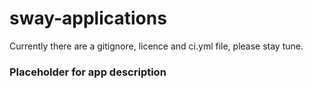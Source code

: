 # sway-applications
Currently there are a gitignore, licence and ci.yml file, please stay tune.

### Placeholder for app description ###
